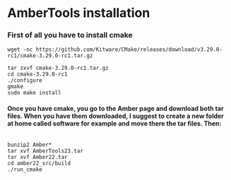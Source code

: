 # AmberTools installation

### First of all you have to install cmake
```
wget -nc https://github.com/Kitware/CMake/releases/download/v3.29.0-rc1/cmake-3.29.0-rc1.tar.gz

tar zxvf cmake-3.29.0-rc1.tar.gz
cd cmake-3.29.0-rc1
./configure
gmake
sudo make install

```

#### Once you have cmake, you go to the Amber page and download both tar files. When you have them downloaded, I suggest to create a new folder at home called software for example and move there the tar files. Then:

```

bunzip2 Amber*
tar xvf AmberTools23.tar
tar xvf Amber22.tar
cd amber22_src/build
./run_cmake

```

